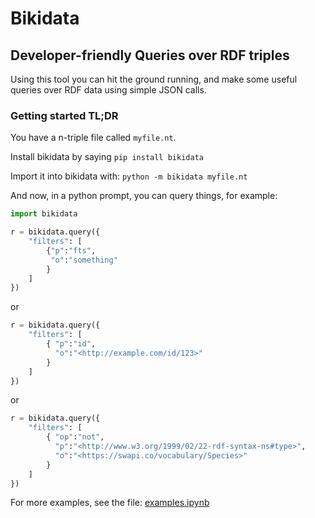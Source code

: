 # Bikidata

## Developer-friendly Queries over RDF triples

Using this tool you can hit the ground running, and make some useful queries over RDF data using simple JSON calls.

### Getting started TL;DR

You have a n-triple file called `myfile.nt`.

Install bikidata by saying `pip install bikidata`

Import it into bikidata with: `python -m bikidata myfile.nt`

And now, in a python prompt, you can query things, for example:

```python
import bikidata

r = bikidata.query({
    "filters": [
        {"p":"fts",
         "o":"something"
        }
    ]
})
```

or

```python
r = bikidata.query({
    "filters": [
        { "p":"id",
          "o":"<http://example.com/id/123>"
        }
    ]
})
```

or

```python
r = bikidata.query({
    "filters": [
        { "op":"not",
          "p":"<http://www.w3.org/1999/02/22-rdf-syntax-ns#type>",
          "o":"<https://swapi.co/vocabulary/Species>"
        }
    ]
})
```

For more examples, see the file: [examples.ipynb](examples.ipynb)

